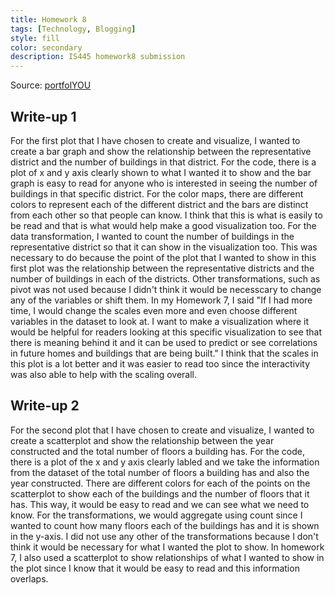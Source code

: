 ```yaml
---
title: Homework 8
tags: [Technology, Blogging]
style: fill
color: secondary
description: IS445 homework8 submission
---
```


Source: [portfolYOU](https://github.com/YoussefRaafatNasry/portfolYOU)

## Write-up 1  
For the first plot that I have chosen to create and visualize, I wanted to create a bar graph and show the relationship between the representative district and the number of buildings in that district. For the code, there is a plot of x and y axis clearly shown to what I wanted it to show and the bar graph is easy to read for anyone who is interested in seeing the number of buildings in that specific district. For the color maps, there are different colors to represent each of the different district and the bars are distinct from each other so that people can know. I think that this is what is easily to be read and that is what would help make a good visualization too. For the data transformation, I wanted to count the number of buildings in the representative district so that it can show in the visualization too. This was necessary to do because the point of the plot that I wanted to show in this first plot was the relationship between the representative districts and the number of buildings in each of the districts. Other transformations, such as pivot was not used because I didn't think it would be necesscary to change any of the variables or shift them. In my Homework 7, I said "If I had more time, I would change the scales even more and even choose different variables in the dataset to look at. I want to make a visualization where it would be helpful for readers looking at this specific visualization to see that there is meaning behind it and it can be used to predict or see correlations in future homes and buildings that are being built." I think that the scales in this plot is a lot better and it was easier to read too since the interactivity was also able to help with the scaling overall.


<vegachart schema-url="{{ site.baseurl }}/assets/json/viz1.json" style="width: 100%"></vegachart>

## Write-up 2  
For the second plot that I have chosen to create and visualize, I wanted to create a scatterplot and show the relationship between the year constructed and the total number of floors a building has. For the code, there is a plot of the x and y axis clearly labled and we take the information from the dataset of the total number of floors a building has and also the year constructed. There are different colors for each of the points on the scatterplot to show each of the buildings and the number of floors that it has. This way, it would be easy to read and we can see what we need to know. For the transformations, we would aggregate using count since I wanted to count how many floors each of the buildings has and it is shown in the y-axis. I did not use any other of the transformations because I don't think it would be necessary for what I wanted the plot to show. In homework 7, I also used a scatterplot to show relationships of what I wanted to show in the plot since I know that it would be easy to read and this information overlaps.


<vegachart schema-url="{{ site.baseurl }}/assets/json/viz2.json" style="width: 100%"></vegachart>

